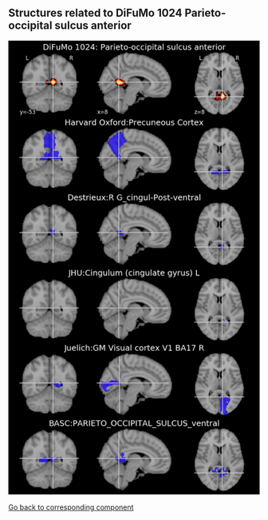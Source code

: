 


## Structures related to DiFuMo 1024 Parieto-occipital sulcus anterior

![801](801.jpg "Structures related to DiFuMo 1024 Parieto-occipital sulcus anterior")

[Go back to corresponding component](https://parietal-inria.github.io/DiFuMo/1024/html/801.html)